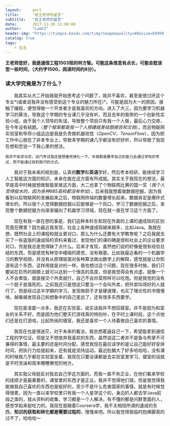 ```yaml
---
layout:     post
title:      "给王老师的留言"
subtitle:   "给王老师的留言"
date:       2017-11-30 12:00:00
author:     "LamFZ"
header-img: "https://timgsa.baidu.com/timg?image&quality=80&size=b9999_10000&sec=1512073235149&di=6c000430bcaf8c0aebd9107a6e58984e&imgtype=0&src=http%3A%2F%2Fattachments.gfan.com%2Fforum%2Fattachments2%2F201302%2F03%2F11281446n2st1its4152n5.jpg"
catalog: true
tags:
    - 生活
---
```



**王老师您好，我是通信工程1503班的林方智。可能这条信息有点长，可能会耽误您一些时间，（大约字1500，阅读时间约8分）。**  
### 读大学究竟是为了什么？

&#160; &#160; &#160; &#160;我其实从大二开始我就开始思考这个问题了，我并不喜欢，甚至是很讨厌这个专业*(或者说我并没有感受到这个专业的魅力所在)*。可能是因为大一的原因，接触了编程，便觉得做一个开发者才是我喜欢的方向。进入了大三，因为要学习机器学习的算法，导致这个学期的专业课几乎没有听，而且去年的我带的一个创新性实验小组，由于我个人领导的失误，导致整个项目只有我一个人做，最后心力交瘁，在今年没有结题。（*整个框架都是我一个人搭建就差结题报告和文档*）。而且物联网实验室和导师小组这边是我是负责做机器视觉（*OpenCV，TensorFlow*），因为把工作中心放在了非本专业上，导致本学期的课几乎都没有好好听，所以导致了我现在想和您说一下我心里的想法。

```我并不有求与您，这门考试我还是想垂死挣扎一下，毕竟都是要考自己的能力去通过学校的考试，而不能通过投机取巧的方式。```

&#160; &#160; &#160; &#160;我对于我未来的规划是，认真把**数学**和**英语**学好，然后考本校研，能继续学习人工智能这方面的知识，未来在能在这方面有所成就。其实关于我现在的想法，最早是高中时候就想做智能家居这方面，大二也拿了个物联网比赛的国一奖（*我个人觉得挺水的，因为各种985高校都没有参加*），后来我就想着做数据挖掘，因为我看到以后物联网的发展起来之后，物联网终端的数量增长起来，数据肯定是爆炸式增长的，所以我个人觉得数据挖掘以后能够是一个风口，学习了数据挖掘之后，发现整个数据挖掘方向渐渐偏向了机器学习领域，现在就一直在学习这个方面了。

&#160; &#160; &#160; &#160;现在有我一直在想的事是，我们这种本科生和现在外面的上课的速成班的区别究竟在哪里？因为最近我发现，社会上各种速成班越来越多，比如Java。我就在想，既然社会上的课程和就业更对口，那么为什么还要有大学教育呢？之后我就去买了一些盗版的速成班的资料来看过，发现他们的课的确是很和社会上的企业要求对口，但是我总是觉得缺了点什么。后来才发现，虽然他们说的好像是很有经验总结的东西，但是感觉有种空中楼阁的感觉，没有根基。比如我最近看的一个机器学习的教学视频，并没有从原理层面对各种算法做出数学上的解释，感觉就是让你知道有这个东西，这样用就是对的一样。我也想过这个问题，现在很多时候，我们只要站在巨热的肩膀上就可以达到一个很高的高度，但是我觉得会有点虚。就像一个人不会煮饭，就直接交个外卖就行，自己不会炒菜照样可以吃饱。但是我觉的没有一个厨子是饿死的。之前我还只是想这只要当一个会叫外卖，把外卖叫得好的人就行了。但是经过这半学期的学习，发现做厨子才是硬道理，也买了理论性的书慢慢啃，越看越发现自己和想象中的自己差远了，还有很多东西要学。

&#160; &#160; &#160; &#160;现在是凌晨一点多，我还在实验室，说实话我并不想回寝室。并不是因为和室友的关系不好，而是因为他们整天打游戏真的特别吵，在平时上课时段，这个点他们还是在打游戏，比起热闹的寝室，我还是喜欢一个人待着做自己喜欢的事情。

&#160; &#160; &#160; &#160;我现在也是很迷茫，对于未来的看法，我总想着逼自己一下，希望能拿到通信工程的学位证。但是又不想放弃我喜欢的东西，虽然说这二者并不是鱼与熊掌不可兼得的事情，最主要的还是时间分配，感觉我现在最应该学的是让自己能好好安排时间，把执行力给提起来，还有就是坚持运动，最近肚腩大了好多哈哈哈，没有课的时候我几乎都在实验室坐着，我现在只要没课都是去实验室里学习，寝室的话就是平时洗澡和周末睡睡懒觉的地方。

&#160; &#160; &#160; &#160;其实我父母挺反对我去自己学这方面的，而我一直不务正业，在他们看来学校的成绩才是最重要的，课堂里的东西才是正业。我并不觉得他们错，但是我觉得我能做我自己喜欢的东西也是挺好的，至少不是什么危害国家的事情。就是有时候觉得很累，因为一直以来学校里只有我一个人是学这个的，身边的人都去学Java前段之类的，我从资料的收集，学习都是一个人解决，有不懂的都是问群里面的人，感觉学起来挺吃力的。我现在是跟着Coursera学，我不太相信所谓的速成的东西，**知识的获取和转化都是需要过程的**，慢慢来吧。所以我觉得我临时抱佛脚真的过不了，哈哈哈～
